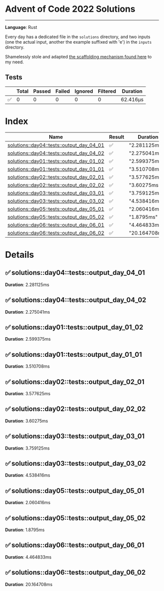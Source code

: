 # Advent of Code 2022 Solutions
---
**Language**: Rust

Every day has a dedicated file in the `solutions` directory, and two inputs (one the actual input, another the example suffixed with 'e') in the `inputs` directory.

Shamelessly stole and adapted [the scaffolding mechanism found here](https://github.com/fspoettel/advent-of-code-rust) to my need.


## Tests
| | Total | Passed | Failed | Ignored | Filtered | Duration |
| --- | ----- | -------| ------ | ------- | -------- | -------- |
| ✅ | 0 | 0 | 0 | 0 | 0 | 62.416µs |


<!--more-->

# Index

| Name | Result | Duration |
| ---- | ------ | -------- |
| [solutions::day04::tests::output_day_04_01](#solutionsday04testsoutput_day_04_01) | ✅ | "2.281125ms" | 
| [solutions::day04::tests::output_day_04_02](#solutionsday04testsoutput_day_04_02) | ✅ | "2.275041ms" | 
| [solutions::day01::tests::output_day_01_02](#solutionsday01testsoutput_day_01_02) | ✅ | "2.599375ms" | 
| [solutions::day01::tests::output_day_01_01](#solutionsday01testsoutput_day_01_01) | ✅ | "3.510708ms" | 
| [solutions::day02::tests::output_day_02_01](#solutionsday02testsoutput_day_02_01) | ✅ | "3.577625ms" | 
| [solutions::day02::tests::output_day_02_02](#solutionsday02testsoutput_day_02_02) | ✅ | "3.60275ms" | 
| [solutions::day03::tests::output_day_03_01](#solutionsday03testsoutput_day_03_01) | ✅ | "3.759125ms" | 
| [solutions::day03::tests::output_day_03_02](#solutionsday03testsoutput_day_03_02) | ✅ | "4.538416ms" | 
| [solutions::day05::tests::output_day_05_01](#solutionsday05testsoutput_day_05_01) | ✅ | "2.060416ms" | 
| [solutions::day05::tests::output_day_05_02](#solutionsday05testsoutput_day_05_02) | ✅ | "1.8795ms" | 
| [solutions::day06::tests::output_day_06_01](#solutionsday06testsoutput_day_06_01) | ✅ | "4.464833ms" | 
| [solutions::day06::tests::output_day_06_02](#solutionsday06testsoutput_day_06_02) | ✅ | "20.164708ms" | 


# Details

## ✅ solutions::day04::tests::output_day_04_01

**Duration**: 2.281125ms

## ✅ solutions::day04::tests::output_day_04_02

**Duration**: 2.275041ms

## ✅ solutions::day01::tests::output_day_01_02

**Duration**: 2.599375ms

## ✅ solutions::day01::tests::output_day_01_01

**Duration**: 3.510708ms

## ✅ solutions::day02::tests::output_day_02_01

**Duration**: 3.577625ms

## ✅ solutions::day02::tests::output_day_02_02

**Duration**: 3.60275ms

## ✅ solutions::day03::tests::output_day_03_01

**Duration**: 3.759125ms

## ✅ solutions::day03::tests::output_day_03_02

**Duration**: 4.538416ms

## ✅ solutions::day05::tests::output_day_05_01

**Duration**: 2.060416ms

## ✅ solutions::day05::tests::output_day_05_02

**Duration**: 1.8795ms

## ✅ solutions::day06::tests::output_day_06_01

**Duration**: 4.464833ms

## ✅ solutions::day06::tests::output_day_06_02

**Duration**: 20.164708ms
